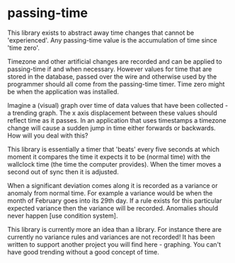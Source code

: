 # passing-time

This library exists to abstract away time changes that cannot be 'experienced'. Any passing-time value is the accumulation of time since 'time zero'.

Timezone and other artificial changes are recorded and can be applied to passing-time if and when necessary. However values for time that are stored in the database, passed over the wire and otherwise used by the programmer should all come from the passing-time timer. Time zero might be when the application was installed. 

Imagine a (visual) graph over time of data values that have been collected - a trending graph. The x axis displacement between these values should reflect time as it passes. In an application that uses timestamps a timezone change will cause a sudden jump in time either forwards or backwards. How will you deal with this?

This library is essentially a timer that 'beats' every five seconds at which moment it compares the time it expects it to be (normal time) with the wallclock time (the time the computer provides). When the timer moves a second out of sync then it is adjusted.

When a significant deviation comes along it is recorded as a variance or anomaly from normal time. For example a variance would be when the month of February goes into its 29th day. If a rule exists for this particular expected variance then the variance will be recorded. Anomalies should never happen [use condition system]. 

This library is currently more an idea than a library. For instance there are currently no variance rules and variances are not recorded! It has been written to support another project you will find here - graphing. You can't have good trending without a good concept of time.

